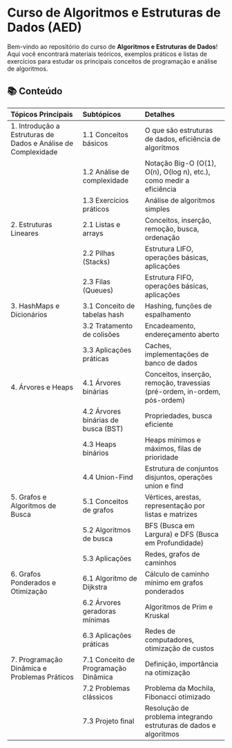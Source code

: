 # Curso de Algoritmos e Estruturas de Dados (AED)

Bem-vindo ao repositório do curso de **Algoritmos e Estruturas de Dados**!  
Aqui você encontrará materiais teóricos, exemplos práticos e listas de exercícios para estudar os principais conceitos de programação e análise de algoritmos.

## 📚 Conteúdo

| **Tópicos Principais** | **Subtópicos** | **Detalhes** |
|:-----------------------|:---------------|:-------------|
| 1. Introdução a Estruturas de Dados e Análise de Complexidade | 1.1 Conceitos básicos | O que são estruturas de dados, eficiência de algoritmos |
|  | 1.2 Análise de complexidade | Notação Big-O (O(1), O(n), O(log n), etc.), como medir a eficiência |
|  | 1.3 Exercícios práticos | Análise de algoritmos simples |
| 2. Estruturas Lineares | 2.1 Listas e arrays | Conceitos, inserção, remoção, busca, ordenação |
|  | 2.2 Pilhas (Stacks) | Estrutura LIFO, operações básicas, aplicações |
|  | 2.3 Filas (Queues) | Estrutura FIFO, operações básicas, aplicações |
| 3. HashMaps e Dicionários | 3.1 Conceito de tabelas hash | Hashing, funções de espalhamento |
|  | 3.2 Tratamento de colisões | Encadeamento, endereçamento aberto |
|  | 3.3 Aplicações práticas | Caches, implementações de banco de dados |
| 4. Árvores e Heaps | 4.1 Árvores binárias | Conceitos, inserção, remoção, travessias (pré-ordem, in-ordem, pós-ordem) |
|  | 4.2 Árvores binárias de busca (BST) | Propriedades, busca eficiente |
|  | 4.3 Heaps binários | Heaps mínimos e máximos, filas de prioridade |
|  | 4.4 Union-Find | Estrutura de conjuntos disjuntos, operações union e find |
| 5. Grafos e Algoritmos de Busca | 5.1 Conceitos de grafos | Vértices, arestas, representação por listas e matrizes |
|  | 5.2 Algoritmos de busca | BFS (Busca em Largura) e DFS (Busca em Profundidade) |
|  | 5.3 Aplicações | Redes, grafos de caminhos |
| 6. Grafos Ponderados e Otimização | 6.1 Algoritmo de Dijkstra | Cálculo de caminho mínimo em grafos ponderados |
|  | 6.2 Árvores geradoras mínimas | Algoritmos de Prim e Kruskal |
|  | 6.3 Aplicações práticas | Redes de computadores, otimização de custos |
| 7. Programação Dinâmica e Problemas Práticos | 7.1 Conceito de Programação Dinâmica | Definição, importância na otimização |
|  | 7.2 Problemas clássicos | Problema da Mochila, Fibonacci otimizado |
|  | 7.3 Projeto final | Resolução de problema integrando estruturas de dados e algoritmos |

